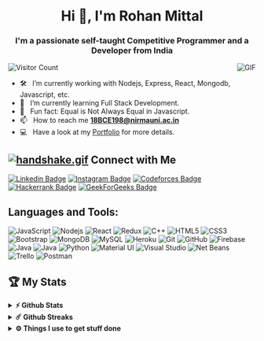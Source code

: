 <h1 align="center">Hi 👋, I'm Rohan Mittal</h1>

<h3 align="center">I'm a passionate self-taught Competitive Programmer and a Developer from India</h3>


<img align="right" alt="GIF" src="https://media.giphy.com/media/3oriO7A7bt1wsEP4cw/giphy.gif" />

![Visitor Count](https://profile-counter.glitch.me/{rohanmittal1366}/count.svg)

- 🛠  &nbsp; I’m currently working with Nodejs, Express, React, Mongodb, Javascript, etc.
- 🚀 &nbsp; I’m currently learning Full Stack Development.
- 👾 &nbsp; Fun fact: Equal is Not Always Equal in Javascript.
- 📫 &nbsp; How to reach me **18BCE198@nirmauni.ac.in**
- 💻 &nbsp; Have a look at my [Portfolio](https://www.rohanmittal.me/) for more details.

## [![handshake.gif](https://s4.gifyu.com/images/handshake.gif)](https://gifyu.com/image/Zy2f) Connect with Me


[![Linkedin Badge](https://img.shields.io/badge/-LinkedIn-0e76a8?style=flat-square&logo=HackerRank&logoColor=white)](https://linkedin.com/in/rohanmittal1366)
[![Instagram Badge](https://img.shields.io/badge/-Instagram-e4405f?style=flat-square&logo=HackerRank&logoColor=white)](https://instagram.com/rohan_._mittal)
[![Codeforces Badge](https://img.shields.io/badge/-Codeforces-4545cd?style=flat-square&logo=HackerRank&logoColor=white)](https://codeforces.com/profile/rohan_mittal)
[![Hackerrank Badge](https://img.shields.io/badge/-Hackerrank-7845ac?style=flat-square&logo=HackerRank&logoColor=white)](https://www.hackerrank.com/rohanmittal1366)
[![GeekForGeeks Badge](https://img.shields.io/badge/-Geeks_For_Geeks-ssdw45?style=flat-square&logo=geeksforgeeks&logoColor=white)](https://auth.geeksforgeeks.org/user/rohanmittal1366)



<h2 align="left">Languages and Tools:</h2>

![JavaScript](https://img.shields.io/badge/-JavaScript-black?style=flat-square&logo=javascript)
![Nodejs](https://img.shields.io/badge/-Nodejs-black?style=flat-square&logo=Node.js)
![React](https://img.shields.io/badge/-React-black?style=flat-square&logo=react)
![Redux](https://img.shields.io/badge/redux-%23593d88.svg?style=flat-square&logo=redux&logoColor=white)
![C++](https://img.shields.io/badge/-C++-00599C?style=flat-square&logo=c)
![HTML5](https://img.shields.io/badge/-HTML5-E34F26?style=flat-square&logo=html5&logoColor=white)
![CSS3](https://img.shields.io/badge/-CSS3-1572B6?style=flat-square&logo=css3)
![Bootstrap](https://img.shields.io/badge/-Bootstrap-563D7C?style=flat-square&logo=bootstrap)
![MongoDB](https://img.shields.io/badge/-MongoDB-black?style=flat-square&logo=mongodb)
![MySQL](https://img.shields.io/badge/-MySQL-black?style=flat-square&logo=mysql)
![Heroku](https://img.shields.io/badge/-Heroku-430098?style=flat-square&logo=heroku)
![Git](https://img.shields.io/badge/-Git-black?style=flat-square&logo=git)
![GitHub](https://img.shields.io/badge/-GitHub-181717?style=flat-square&logo=github)
![Firebase](https://img.shields.io/badge/Firebase-%23039BE5.svg?style=flat-square&logo=firebase)
![Java](https://img.shields.io/badge/Java-%23ED8B00.svg?style=flat-square&logo=java&logoColor=white)
![Java](https://img.shields.io/badge/PHP-%23777BB4.svg?style=flat-square&logo=php&logoColor=white)
![Python](https://img.shields.io/badge/python-%2314354C.svg?style=flat-square&logo=python&logoColor=white)
![Material UI](https://img.shields.io/badge/Material_UI-%230081CB.svg?style=flat-square&logo=material-ui&logoColor=white)
![Visual Studio](https://img.shields.io/badge/VisualStudio-5C2D91.svg?style=flat-square&logo=visual-studio&logoColor=white)
![Net Beans](https://img.shields.io/badge/NetBeansIDE-1B6AC6.svg?style=flat-square&logo=apache-netbeans-ide&logoColor=white)
![Trello](https://img.shields.io/badge/Trello-%23026AA7.svg?style=flat-square&logo=Trello&logoColor=white)
![Postman](https://img.shields.io/badge/Postman-FF6C37?style=flat-square&logo=postman&logoColor=red)



## 🏆&nbsp;My Stats
<!-- <p align="center">
<a href="https://github.com/rohanmittal1366">
  <img height="180em" src="https://github-readme-stats.vercel.app/api?username=rohanmittal1366&show_icons=true&theme=algolia&include_all_commits=true&count_private=true" />
  <img height="180em" src="https://github-readme-stats-eight-theta.vercel.app/api/top-langs/?username=rohanmittal1366&layout=compact&langs_count=8&theme=algolia"/>
  <img align="center" src="https://github-readme-streak-stats.herokuapp.com/?user=rohanmittal1366&" alt="rohanmittal1366" />
  </a>
</p> -->

<details>	
  <summary><b>⚡ Github Stats</b></summary>

  <br />
  <p align="center">
  <a href="https://github.com/rohanmittal1366">
  <img height="180em" src="https://github-readme-stats.vercel.app/api?username=rohanmittal1366&show_icons=true&theme=algolia&include_all_commits=true&count_private=true" />
  <img height="180em" src="https://github-readme-stats-eight-theta.vercel.app/api/top-langs/?username=rohanmittal1366&layout=compact&langs_count=8&theme=algolia"/>
  </a>
    </p>
</details>

<details>	
  <summary><b>☄️ Github Streaks</b></summary>

  <br />
  <p align="center">
 <a href="https://github.com/rohanmittal1366">
  <img align="center" src="https://github-readme-streak-stats.herokuapp.com/?user=rohanmittal1366&" alt="rohanmittal1366" />
  </a>
  </p>
</details>

 
<details>	
  <br />
  <summary><b>⚙️ Things I use to get stuff done</b></summary>
  	<ul>
  	    <li><b>OS:</b> Windows 10</li>
	    <li><b>Laptop: </b> Asus A15 </li>
  	    <li><b>Browser: </b> Google Chrome</li>
	    <li><b>Code Editor:</b> VSCode - The best editor out there.</li>
	    <li><b>To Stay Updated:</b> Dev.io, Linkedin and Read something great</li>
	    <br />
	</ul>	
</details>
